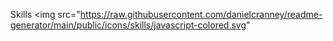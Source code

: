 Skills
<img src="https://raw.githubusercontent.com/danielcranney/readme-generator/main/public/icons/skills/javascript-colored.svg"

<!---
Jalal-Zein/Jalal-Zein is a ✨ special ✨ repository because its `README.md` (this file) appears on your GitHub profile.
You can click the Preview link to take a look at your changes.
--->
